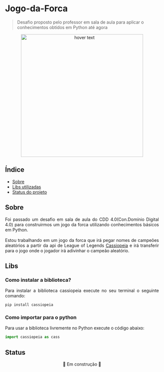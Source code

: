 # Jogo-da-Forca

> Desafio proposto pelo professor em sala de aula para aplicar o conhecimentos obtidos em Python até agora

<p align="center">
  <img src="https://1000logos.net/wp-content/uploads/2020/09/League-of-Legends-Logo-2008.png" width="400" title="hover text">
</p>

## Índice

* [Sobre](#sobre)
* [Libs utilizadas](#about)
* [Status do projeto](#status)

## Sobre
  <p align="justify">Foi passado um desafio em sala de aula do CDD 4.0(Con.Domínio Digital 4.0) para construirmos um jogo da forca utilizando conhecimentos básicos em Python.
  <br><br>Estou trabalhando em um jogo da forca que irá pegar nomes de campeões aleatórios a partir da api de League of Legends <a href="https://cassiopeia.readthedocs.io/en/latest/index.html#" target="_blank">Cassiopeia</a> e irá transferir para o jogo onde o jogador irá adivinhar o campeão aleatório.</p>

<div id='about'/>

## Libs
<h3>Como instalar a biblioteca?</h3>
<p align="justify">Para instalar a biblioteca cassiopeia execute no seu terminal o seguinte comando:</p>

```bash
pip install cassiopeia
```
<h3>Como importar para o python</h3>
<p align="justify">Para usar a biblioteca livremente no Python execute o código abaixo:</p>

```python
import cassiopeia as cass
```
## Status

<p align="center">🚧 Em construção 🚧</p>

